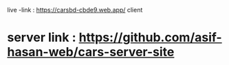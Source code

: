 live -link : https://carsbd-cbde9.web.app/
 client

# server link : https://github.com/asif-hasan-web/cars-server-site
